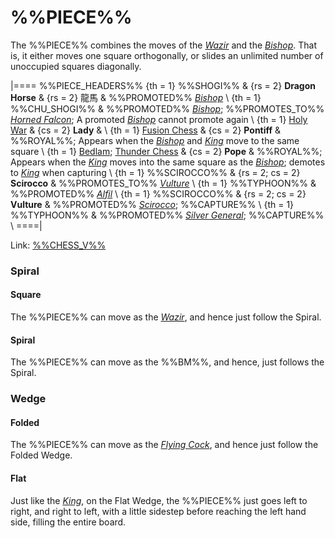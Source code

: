 # %%PIECE%%

The %%PIECE%% combines the moves of the [*Wazir*](wazir.html)
and the [*Bishop*](bishop.html). That is, it either moves one
square orthogonally, or slides an unlimited number of unoccupied
squares diagonally.

|====
%%PIECE_HEADERS%%
  {th = 1}  %%SHOGI%%
& {rs = 2}  **Dragon Horse** & {rs = 2} &#x9F8D;&#x99AC;
&           %%PROMOTED%% [*Bishop*](bishop.html) \\
  {th = 1}  %%CHU_SHOGI%%
&           %%PROMOTED%% [*Bishop*](bishop.html);
            %%PROMOTES_TO%% [*Horned Falcon*](horned_falcon.html);
            A promoted [*Bishop*](bishop.html) cannot promote again \\
  {th = 1}  [Holy War](#chess-v:40.dir/holywar/holywar.html)
& {cs = 2}  **Lady**
&           \\
  {th = 1}  [Fusion Chess](#chess-v:other.dir/fusion.html)
& {cs = 2}  **Pontiff**
&           %%ROYAL%%; Appears when the [*Bishop*](bishop.html) and
            [*King*](king.html) move to the same square \\
  {th = 1}  [Bedlam](#chess-v:other.dir/fusion.html);
            [Thunder Chess](#chess-v:difftaking.dir/thunder.html)
& {cs = 2}  **Pope**
&           %%ROYAL%%; Appears when the [*King*](king.html) moves into
            the same square as the [*Bishop*](bishop.html); demotes to
            [*King*](king.html) when capturing \\
  {th = 1}  %%SCIROCCO%%
& {rs = 2; cs = 2}
            **Scirocco**
&           %%PROMOTES_TO%% [*Vulture*](dragon_horse.html?piece=vulture) \\
  {th = 1}  %%TYPHOON%%
&           %%PROMOTED%% [*Alfil*](alfil.html) \\
  {th = 1}  %%SCIROCCO%%
& {rs = 2; cs = 2}
            **Vulture**
&           %%PROMOTED%% [*Scirocco*](dragon_horse.html?piece=scirocco);
            %%CAPTURE%% \\
  {th = 1}  %%TYPHOON%%
&           %%PROMOTED%% [*Silver General*](silver_general.html);
            %%CAPTURE%% \\
====|

Link: [%%CHESS_V%%](#piece:dragonhorse)

### Spiral

#### Square

The %%PIECE%% can move as the [*Wazir*](wazir.html), and
hence just follow the Spiral.

#### Spiral

The %%PIECE%% can move as the %%BM%%, and hence, just follows
the Spiral.

### Wedge

#### Folded

The %%PIECE%% can move as the [*Flying Cock*](flying_cock.html), and
hence just follow the Folded Wedge.

#### Flat

Just like the [*King*](king.html), on the Flat Wedge, the
%%PIECE%% just goes left to right, and right to left, with a
little sidestep before reaching the left hand side, filling the
entire board.
